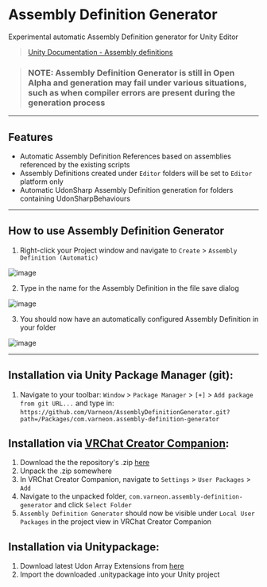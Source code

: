 # Assembly Definition Generator
Experimental automatic Assembly Definition generator for Unity Editor

> [Unity Documentation - Assembly definitions](https://docs.unity3d.com/Manual/ScriptCompilationAssemblyDefinitionFiles.html)

> ### NOTE: Assembly Definition Generator is still in Open Alpha and generation may fail under various situations, such as when compiler errors are present during the generation process

---

## Features

* Automatic Assembly Definition References based on assemblies referenced by the existing scripts
* Assembly Definitions created under `Editor` folders will be set to `Editor` platform only
* Automatic UdonSharp Assembly Definition generation for folders containing UdonSharpBehaviours

---

## How to use Assembly Definition Generator

1. Right-click your Project window and navigate to `Create` > `Assembly Definition (Automatic)`

![image](https://user-images.githubusercontent.com/26690821/186280472-2af54c0b-d8fe-4a4c-a180-ca360be2dd9e.png)

2. Type in the name for the Assembly Definition in the file save dialog

![image](https://user-images.githubusercontent.com/26690821/186281277-41bb8bef-5ef1-41ff-946b-13c352f47c69.png)

3. You should now have an automatically configured Assembly Definition in your folder

![image](https://user-images.githubusercontent.com/26690821/186282247-aa33472a-3a58-4897-b8bd-dacf261a33ce.png)

---

## Installation via Unity Package Manager (git):
1. Navigate to your toolbar: `Window` > `Package Manager` > `[+]` > `Add package from git URL...` and type in: `https://github.com/Varneon/AssemblyDefinitionGenerator.git?path=/Packages/com.varneon.assembly-definition-generator`

## Installation via [VRChat Creator Companion](https://vcc.docs.vrchat.com/):
1. Download the the repository's .zip [here](https://github.com/Varneon/AssemblyDefinitionGenerator/archive/refs/heads/main.zip)
2. Unpack the .zip somewhere
3. In VRChat Creator Companion, navigate to `Settings` > `User Packages` > `Add`
4. Navigate to the unpacked folder, `com.varneon.assembly-definition-generator` and click `Select Folder`
5. `Assembly Definition Generator` should now be visible under `Local User Packages` in the project view in VRChat Creator Companion

## Installation via Unitypackage:
1. Download latest Udon Array Extensions from [here](https://github.com/Varneon/AssemblyDefinitionGenerator/releases/latest)
2. Import the downloaded .unitypackage into your Unity project
